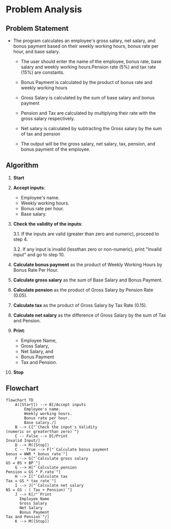 # Problem Analysis 
## Problem Statement 
* The program calculates an employee's gross salary, net salary, and bonus payment based on their weekly working hours, bonus rate per hour, and base salary. 

    * The user should enter the name of the employee, bonus rate, base salary and weekly working hours.Pension rate (5%) and tax rate (15%) are constants.

     * Bonus Payment is calculated by the product of bonus rate and weekly working hours
 
     * Gross Salary is calculated by the sum of base salary and bonus payment
 
     * Pension and Tax are calculated by multiplying their rate with the gross salary respectively.
 
     * Net salary is calculated by subtracting the Gross salary by the sum of tax and pension 
  

     * The output will be the gross salary, net salary, tax, pension, and bonus payment of the employee.
  
## Algorithm 

1. **Start**

2. **Accept inputs**:
   - Employee's name.
   - Weekly working hours.
   - Bonus rate per hour.
   - Base salary.

3. **Check the validity of the inputs**:
   
   3.1. If the inputs are valid (greater than zero and numeric), proceed to step 4.
 
   3.2. If any input is invalid (lessthan zero or non-numeric), print "Invalid input" and go to step 10.

4. **Calculate bonus payment** as the product of Weekly Working Hours by Bonus Rate Per Hour.

5. **Calculate gross salary** as the sum of  Base Salary and Bonus Payment.

6. **Calculate pension** as the product of Gross Salary by Pension Rate (0.05).

7. **Calculate tax** as the product of Gross Salary by Tax Rate (0.15).

8. **Calculate net salary** as the difference of Gross Salary by the sum of Tax and Pension.

9. **Print**: 
   *  Employee Name,
   *  Gross Salary,
   *  Net Salary, and
   *  Bonus Payment
   *  Tax and Pension.

10. **Stop**

## Flowchart 

```mermaid
flowchart TD
    A([Start]) --> B[/Accept inputs
        Employee's name.
        Weekly working hours.
        Bonus rate per hour.
        Base salary./]
    B --> C{"`Check the input's Validity
(numeric or greaterthan zero)`"}
    C -- False --> D[/Print
Invalid Input/]
    D --> M([Stop])
    C -- True --> F["`Calculate bonus payment
bonus = WWR * bonus rate`"]
    F --> G["`Calculate gross salary
GS = BS + BP`"]
    G --> H["`Calculate pension
Pension = GS * P.rate`"]
    H --> I["`Calculate tax
Tax = GS * tax rate`"]
    I --> J["`Calculate net salary
NS = GS - ( Tax + Pension)`"]
    J --> K[/"`Print
      Employee Name
      Gross Salary
      Net Salary
      Bonus Payment
Tax and Pension`"/]
    K --> M([Stop])




